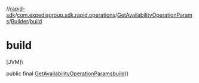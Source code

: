 //[rapid-sdk](../../../../index.md)/[com.expediagroup.sdk.rapid.operations](../../index.md)/[GetAvailabilityOperationParams](../index.md)/[Builder](index.md)/[build](build.md)

# build

[JVM]\

public final [GetAvailabilityOperationParams](../index.md)[build](build.md)()
